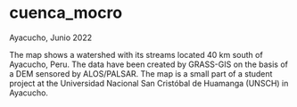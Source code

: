 # cuenca_mocro
Ayacucho, Junio 2022

The map shows a watershed with its streams located 40 km south of Ayacucho, Peru.
The data have been created by GRASS-GIS on the basis of a DEM sensored by ALOS/PALSAR.
The map is a small part of a student project at the Universidad Nacional San Cristóbal de Huamanga (UNSCH) in Ayacucho.
